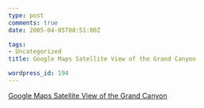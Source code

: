 ```yaml
---
type: post
comments: true
date: 2005-04-05T08:51:00Z

tags:
- Uncategorized
title: Google Maps Satellite View of the Grand Canyon

wordpress_id: 194
---
```


[Google Maps Satellite View of the Grand Canyon](http://maps.google.com/maps?q=grand+canyon+arizona&ll=36.102705,-112.134715&spn=0.090637,0.125999&t=k&hl=en)
